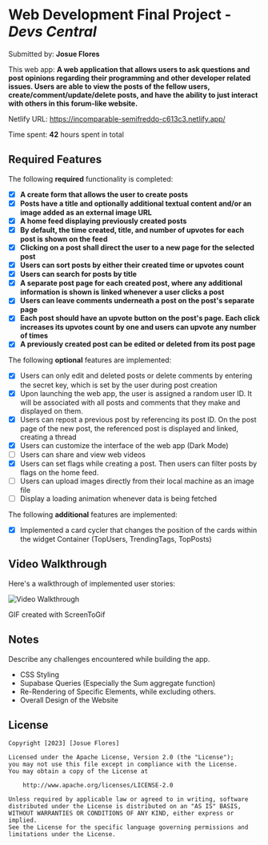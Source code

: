 # Web Development Final Project - *Devs Central*

Submitted by: **Josue Flores**

This web app: **A web application that allows users to ask questions and post opinions regarding their programming and other developer related issues.
Users are able to view the posts of the fellow users, create/comment/update/delete posts, and have the ability to just interact with others in this forum-like 
website.**

Netlify URL: https://incomparable-semifreddo-c613c3.netlify.app/

Time spent: **42** hours spent in total



## Required Features

The following **required** functionality is completed:

- [X] **A create form that allows the user to create posts**
- [X] **Posts have a title and optionally additional textual content and/or an image added as an external image URL**
- [X] **A home feed displaying previously created posts**
- [X] **By default, the time created, title, and number of upvotes for each post is shown on the feed**
- [X] **Clicking on a post shall direct the user to a new page for the selected post**
- [X] **Users can sort posts by either their created time or upvotes count**
- [X] **Users can search for posts by title**
- [X] **A separate post page for each created post, where any additional information is shown is linked whenever a user clicks a post**
- [X] **Users can leave comments underneath a post on the post's separate page**
- [X] **Each post should have an upvote button on the post's page. Each click increases its upvotes count by one and users can upvote any number of times**
- [X] **A previously created post can be edited or deleted from its post page**

The following **optional** features are implemented:

- [X] Users can only edit and deleted posts or delete comments by entering the secret key, which is set by the user during post creation
- [X] Upon launching the web app, the user is assigned a random user ID. It will be associated with all posts and comments that they make and displayed on them.
- [X] Users can repost a previous post by referencing its post ID. On the post page of the new post, the referenced post is displayed and linked, creating a thread
- [X] Users can customize the interface of the web app (Dark Mode)
- [ ] Users can share and view web videos
- [X] Users can set flags while creating a post. Then users can filter posts by flags on the home feed.
- [ ] Users can upload images directly from their local machine as an image file
- [ ] Display a loading animation whenever data is being fetched

The following **additional** features are implemented:

- [X] Implemented a card cycler that changes the position of the cards within the widget Container (TopUsers, TrendingTags, TopPosts)


## Video Walkthrough

Here's a walkthrough of implemented user stories:

<img src='./public/Devs-Central.gif' title='Video Walkthrough' width='' alt='Video Walkthrough' />

<!-- Imgur Link - https://imgur.com/a/2JoY6jz>

<!-- Replace this with whatever GIF tool you used! -->
GIF created with ScreenToGif  
<!-- Recommended tools:
[Kap](https://getkap.co/) for macOS
[ScreenToGif](https://www.screentogif.com/) for Windows
[peek](https://github.com/phw/peek) for Linux. -->

## Notes

Describe any challenges encountered while building the app.

* CSS Styling
* Supabase Queries (Especially the Sum aggregate function)
* Re-Rendering of Specific Elements, while excluding others.
* Overall Design of the Website

## License

    Copyright [2023] [Josue Flores]

    Licensed under the Apache License, Version 2.0 (the "License");
    you may not use this file except in compliance with the License.
    You may obtain a copy of the License at

        http://www.apache.org/licenses/LICENSE-2.0

    Unless required by applicable law or agreed to in writing, software
    distributed under the License is distributed on an "AS IS" BASIS,
    WITHOUT WARRANTIES OR CONDITIONS OF ANY KIND, either express or implied.
    See the License for the specific language governing permissions and
    limitations under the License.

